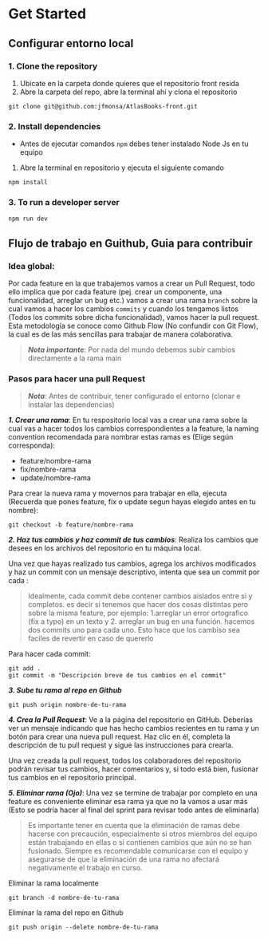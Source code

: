 # Get Started

## Configurar entorno local
### 1. Clone the repository

1. Ubicate en la carpeta donde quieres que el repositorio front resida
2. Abre la carpeta del repo, abre la terminal ahí y clona el repositorio
```
git clone git@github.com:jfmonsa/AtlasBooks-front.git
```

### 2. Install dependencies
+  Antes de ejecutar comandos `npm` debes tener instalado Node Js en tu equipo
1. Abre la terminal en repositorio y ejecuta el siguiente comando

```
npm install
```

### 3. To run a developer server
```
npm run dev
```

## Flujo de trabajo en Guithub, Guia para contribuir

### Idea global: 
Por cada feature en la que trabajemos vamos a crear un Pull Request, todo ello implica que por cada feature (pej. crear un componente, una funcionalidad, arreglar un bug etc.) vamos a crear una rama `branch` sobre la cual vamos a hacer los cambios `commits` y cuando los tengamos listos (Todos los commits sobre dicha funcionalidad), vamos hacer la pull request. Esta metodología se conoce como Github Flow (No confundir con Git Flow), la cual es de las más sencillas para trabajar de manera colaborativa.

> ***Nota importante***: Por nada del mundo debemos subir cambios directamente a la rama main


### Pasos para hacer una pull Request
> ***Nota***: Antes de contribuir, tener configurado el entorno (clonar e instalar las dependencias)

***1. Crear una rama***: En tu respositorio local vas a crear una rama sobre la cual vas a hacer todos los cambios correspondientes a la feature, la naming convention recomendada para nombrar estas ramas es (Elige según corresponda):

+ feature/nombre-rama
+ fix/nombre-rama
+ update/nombre-rama

Para crear la nueva rama y movernos para trabajar en ella, ejecuta (Recuerda que pones feature, fix o update segun hayas elegido antes en tu nombre):
```
git checkout -b feature/nombre-rama
```

***2. Haz tus cambios y haz commit de tus cambios***: Realiza los cambios que desees en los archivos del repositorio en tu máquina local.

Una vez que hayas realizado tus cambios, agrega los archivos modificados y haz un commit con un mensaje descriptivo, intenta que sea un commit por cada :

> Idealmente, cada commit debe contener cambios aislados entre si y completos. es decir si tenemos que hacer dos cosas distintas pero sobre la misma feature, por ejemplo: 1.arreglar un error ortografico (fix a typo) en un texto y 2. arreglar un bug en una función. hacemos dos commits uno para cada uno. Esto hace que los cambiso sea faciles de revertir en caso de quererlo 

Para hacer cada commit:
```
git add .
git commit -m "Descripción breve de tus cambios en el commit"
```

***3. Sube tu rama al repo en Github***
```
git push origin nombre-de-tu-rama
```

***4. Crea la Pull Request***: Ve a la página del repositorio en GitHub. Deberías ver un mensaje indicando que has hecho cambios recientes en tu rama y un botón para crear una nueva pull request. Haz clic en él, completa la descripción de tu pull request y sigue las instrucciones para crearla.

Una vez creada la pull request, todos los colaboradores del repositorio podrán revisar tus cambios, hacer comentarios y, si todo está bien, fusionar tus cambios en el repositorio principal.

***5. Eliminar rama (Ojo)***: Una vez se termine de trabajar por completo en una feature es conveniente eliminar esa rama ya que no la vamos a usar más (Esto se podría hacer al final del sprint para revisar todo antes de eliminarla)

> Es importante tener en cuenta que la eliminación de ramas debe hacerse con precaución, especialmente si otros miembros del equipo están trabajando en ellas o si contienen cambios que aún no se han fusionado. Siempre es recomendable comunicarse con el equipo y asegurarse de que la eliminación de una rama no afectará negativamente el trabajo en curso.

Eliminar la rama localmente
```
git branch -d nombre-de-tu-rama
```

Eliminar la rama del repo en Github
```
git push origin --delete nombre-de-tu-rama
```